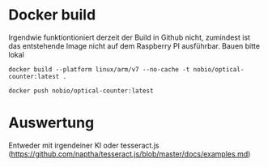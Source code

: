 # Docker build
Irgendwie funktiontioniert derzeit der Build in Github nicht, zumindest ist das entstehende Image nicht auf dem Raspberry PI ausführbar. Bauen bitte lokal

`docker build --platform linux/arm/v7 --no-cache -t nobio/optical-counter:latest .`

`docker push nobio/optical-counter:latest`

# Auswertung
Entweder mit irgendeiner KI oder tesseract.js (https://github.com/naptha/tesseract.js/blob/master/docs/examples.md)
